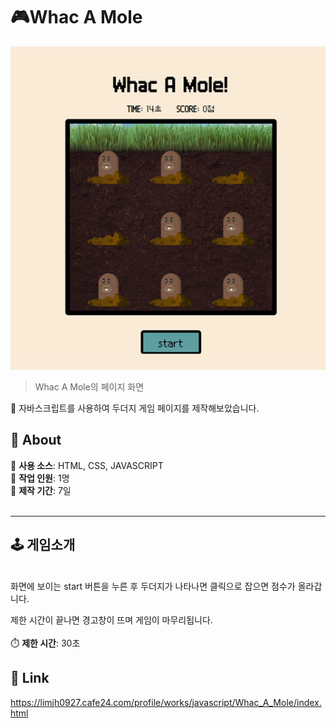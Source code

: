 # :video_game:Whac A Mole
![페이지 이미지](./image/whac_a_mole.png)
> Whac A Mole의 페이지 화면

:round_pushpin: 자바스크립트를 사용하여 두더지 게임 페이지를 제작해보았습니다.
<br>

## :small_blue_diamond: About
:game_die: **사용 소스**: HTML, CSS, JAVASCRIPT
<br>
:game_die: **작업 인원**: 1명
<br>
:game_die: **제작 기간**: 7일
<br>
<br>

---

## :joystick: 게임소개
<br>
화면에 보이는 start 버튼을 누른 후 두더지가 나타나면 클릭으로 잡으면 점수가 올라갑니다.

제한 시간이 끝나면 경고창이 뜨며 게임이 마무리됩니다.
<br>
<br>
:stopwatch: **제한 시간**: 30초


## :link: Link
https://limjh0927.cafe24.com/profile/works/javascript/Whac_A_Mole/index.html
